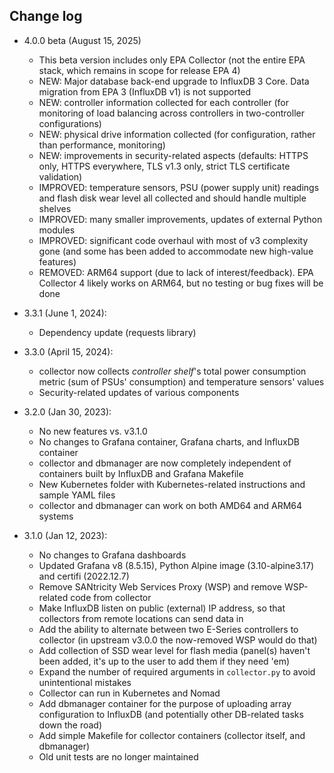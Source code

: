 ## Change log

- 4.0.0 beta (August 15, 2025)
  - This beta version includes only EPA Collector (not the entire EPA stack, which remains in scope for release EPA 4)
  - NEW: Major database back-end upgrade to InfluxDB 3 Core. Data migration from EPA 3 (InfluxDB v1) is not supported  
  - NEW: controller information collected for each controller (for monitoring of load balancing across controllers in two-controller configurations)
  - NEW: physical drive information collected (for configuration, rather than performance, monitoring)
  - NEW: improvements in security-related aspects (defaults: HTTPS only, HTTPS everywhere, TLS v1.3 only, strict TLS certificate validation)
  - IMPROVED: temperature sensors, PSU (power supply unit) readings and flash disk wear level all collected and should handle multiple shelves
  - IMPROVED: many smaller improvements, updates of external Python modules
  - IMPROVED: significant code overhaul with most of v3 complexity gone (and some has been added to accommodate new high-value features)
  - REMOVED: ARM64 support (due to lack of interest/feedback). EPA Collector 4 likely works on ARM64, but no testing or bug fixes will be done

- 3.3.1 (June 1, 2024):
  - Dependency update (requests library)

- 3.3.0 (April 15, 2024):
  - collector now collects *controller shelf*'s total power consumption metric (sum of PSUs' consumption) and temperature sensors' values 
  - Security-related updates of various components

- 3.2.0 (Jan 30, 2023):
  - No new features vs. v3.1.0
  - No changes to Grafana container, Grafana charts, and InfluxDB container
  - collector and dbmanager are now completely independent of containers built by InfluxDB and Grafana Makefile 
  - New Kubernetes folder with Kubernetes-related instructions and sample YAML files
  - collector and dbmanager can work on both AMD64 and ARM64 systems

- 3.1.0 (Jan 12, 2023):
  - No changes to Grafana dashboards
  - Updated Grafana v8 (8.5.15), Python Alpine image (3.10-alpine3.17) and certifi (2022.12.7)
  - Remove SANtricity Web Services Proxy (WSP) and remove WSP-related code from collector 
  - Make InfluxDB listen on public (external) IP address, so that collectors from remote locations can send data in
  - Add the ability to alternate between two E-Series controllers to collector (in upstream v3.0.0 the now-removed WSP would do that)
  - Add collection of SSD wear level for flash media (panel(s) haven't been added, it's up to the user to add them if they need 'em)
  - Expand the number of required arguments in `collector.py` to avoid unintentional mistakes
  - Collector can run in Kubernetes and Nomad
  - Add dbmanager container for the purpose of uploading array configuration to InfluxDB (and potentially other DB-related tasks down the road)
  - Add simple Makefile for collector containers (collector itself, and dbmanager)
  - Old unit tests are no longer maintained
